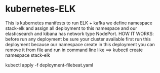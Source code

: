 # kubernetes-ELK
This is kubernetes manifests to run ELK + kafka 
we define namespace stack-elk and assign all deployment to this namespace and our elasticsearch and kibana has network type NodePort.
HOW IT WORKS:
before run any deployment be sure your cluster available
first run this deployment because our namespace create in this deployment you can remove it from file and run in command line like  ==> kubectl create namespace stack-elk


kubectl apply -f deployment-filebeat.yaml


